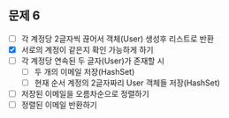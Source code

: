 ## 문제 6
- [ ] 각 계정당 2글자씩 끊어서 객체(User) 생성후 리스트로 반환
- [x] 서로의 계정이 같은지 확인 가능하게 하기
- [ ] 각 계정당 연속된 두 글자(User)가 존재할 시
  - [ ] 두 개의 이메일 저장(HashSet)
  - [ ] 현재 순서 계정의 2글자짜리 User 객체들 저장(HashSet)
- [ ] 저장된 이메일을 오름차순으로 정렬하기
- [ ] 정렬된 이메일 반환하기